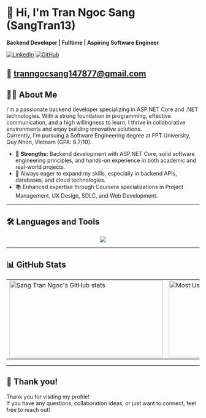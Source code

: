﻿# 👋 Hi, I'm Tran Ngoc Sang (SangTran13)

**Backend Developer | Fulltime | Aspiring Software Engineer**

[![LinkedIn](https://img.shields.io/badge/LinkedIn-sangtn13-blue?logo=linkedin&style=flat-square)](https://www.linkedin.com/in/sangtn13)
[![GitHub](https://img.shields.io/badge/GitHub-SangTran13-black?logo=github&style=flat-square)](https://github.com/SangTran13)

📧 tranngocsang147877@gmail.com  
---

## 🧑‍💻 About Me

I'm a passionate backend developer specializing in ASP.NET Core and .NET technologies. With a strong foundation in programming, effective communication, and a high willingness to learn, I thrive in collaborative environments and enjoy building innovative solutions.  
Currently, I'm pursuing a Software Engineering degree at FPT University, Quy Nhon, Vietnam (GPA: 8.7/10).

- 💪 **Strengths:** Backend development with ASP.NET Core, solid software engineering principles, and hands-on experience in both academic and real-world projects.
- 🚀 Always eager to expand my skills, especially in backend APIs, databases, and cloud technologies.
- 📚 Enhanced expertise through Coursera specializations in Project Management, UX Design, SDLC, and Web Development.

---

## 🛠️ Languages and Tools

<p align="center">
  <a href="https://skillicons.dev">
    <img src="https://skillicons.dev/icons?i=dotnet,java,docker,sqlserver,postgre,bootstrap,css,discord,firebase,github,gitlab,html,js,kotlin,linux,linkedin,notion,nodejs,visualstudio,vscode&perline=5" />
  </a>
</p>

---

## 📊 GitHub Stats

<div align="center">

  <table>
    <tr>
      <td>
        <img src="https://github-readme-stats.vercel.app/api?username=SangTran13&show_icons=true&theme=dracula" alt="Sang Tran Ngoc's GitHub stats" width="400" height="200"/>
      </td>
      <td>
        <img src="https://github-readme-stats.vercel.app/api/top-langs/?username=SangTran13&layout=compact" alt="Most Used Languages" width="400" height="200"/>
      </td>
    </tr>
  </table>

</div>

---

## 🙏 Thank you!

Thank you for visiting my profile!  
If you have any questions, collaboration ideas, or just want to connect, feel free to reach out!


